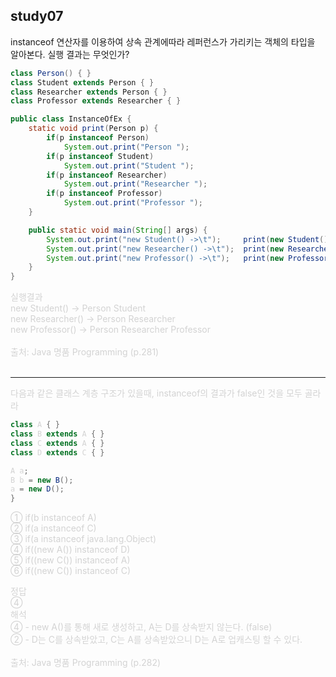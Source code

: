 ## study07
instanceof 연산자를 이용하여 상속 관계에따라 레퍼런스가 가리키는 객체의 타입을 알아본다. 실행 결과는 무엇인가?
```java
class Person() { }
class Student extends Person { }
class Researcher extends Person { }
class Professor extends Researcher { }

public class InstanceOfEx {
    static void print(Person p) {
        if(p instanceof Person)
            System.out.print("Person ");
        if(p instanceof Student)
            System.out.print("Student ");
        if(p instanceof Researcher)
            System.out.print("Researcher ");
        if(p instanceof Professor)
            System.out.print("Professor ");
    }

    public static void main(String[] args) {
        System.out.print("new Student() ->\t");     print(new Student());
        System.out.print("new Researcher() ->\t");  print(new Researcher());
        System.out.print("new Professor() ->\t");   print(new Professor());
    }
}
```


<span style="color:lightGray">

실행결과
<br>new Student() -> Person Student
<br>new Researcher() -> Person Researcher
<br>new Professor() -> Person Researcher Professor
<br>
<br>
출처: Java 명품 Programming (p.281)
<br>
<br>
</span>

***
다음과 같은 클래스 계층 구조가 있을때, instanceof의 결과가 false인 것을 모두 골라라
```java
class A { }
class B extends A { }
class C extends A { }
class D extends C { }

A a;
B b = new B();
a = new D();
}
```
① if(b instanceof A)
<br>② if(a instanceof C)
<br>③ if(a instanceof java.lang.Object)
<br>④ if((new A()) instanceof D)
<br>⑤ if((new C()) instanceof A)
<br>⑥ if((new C()) instanceof C)
<span style="color:lightGray">

<span style="color:lightGray">
정답
<br>④
<br>해석
<br>④ - new A()를 통해 새로 생성하고, A는 D를 상속받지 않는다. (false)
<br>② - D는 C를 상속받았고, C는 A를 상속받았으니 D는 A로 업캐스팅 할 수 있다.
<br>
<br>
출처: Java 명품 Programming (p.282)
<br>
<br>
</span>